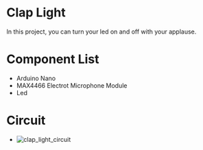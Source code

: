 # Clap Light
In this project, you can turn your led on and off with your applause.
# Component List
- Arduino Nano
- MAX4466 Electrot Microphone Module
- Led
# Circuit
- ![clap_light_circuit](https://github.com/user-attachments/assets/acf560f5-4808-4d50-8c5e-78c7ef633b81)
